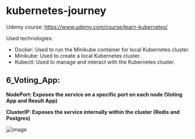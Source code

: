 # kubernetes-journey

Udemy course: https://www.udemy.com/course/learn-kubernetes/

Used technologies:
- Docker: Used to run the Minikube container for local Kubernetes cluster.
- Minikube: Used to create a local Kubernetes cluster.
- Kubectl: Used to manage and interact with the Kubernetes cluster.

## 6_Voting_App:

**NodePort: Exposes the service on a specific port on each node (Voting App and Result App)**

**ClusterIP: Exposes the service internally within the cluster (Redis and Postgres)**

![image](https://github.com/user-attachments/assets/27822b29-fffd-4452-a9bd-4eae5643421a)
